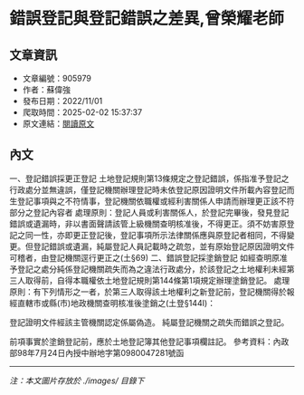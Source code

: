# 錯誤登記與登記錯誤之差異,曾榮耀老師

## 文章資訊
- 文章編號：905979
- 作者：蘇偉強
- 發布日期：2022/11/01
- 爬取時間：2025-02-02 15:37:37
- 原文連結：[閱讀原文](https://real-estate.get.com.tw/Columns/detail.aspx?no=905979)

## 內文
一、登記錯誤採更正登記
土地登記規則第13條規定之登記錯誤，係指准予登記之行政處分並無違誤，僅登記機關辦理登記時未依登記原因證明文件所載內容登記而生登記事項與之不符情事，登記機關依職權或經利害關係人申請而辦理更正該不符部分之登記內容者
處理原則：登記人員或利害關係人，於登記完畢後，發見登記錯誤或遺漏時，非以書面聲請該管上級機關查明核准後，不得更正。須不妨害原登記之同一性，亦即更正登記後，登記事項所示法律關係應與原登記者相同，不得變更。但登記錯誤或遺漏，純屬登記人員記載時之疏忽，並有原始登記原因證明文件可稽者，由登記機關逕行更正之(土§69) 
二、錯誤登記採塗銷登記
如經查明原准予登記之處分純係登記機關疏失而為之違法行政處分，於該登記之土地權利未經第三人取得前，自得本職權依土地登記規則第144條第1項規定辦理塗銷登記。
處理原則：有下列情形之一者，於第三人取得該土地權利之新登記前，登記機關得於報經直轄市或縣(市)地政機關查明核准後塗銷之(土登§144I)：

登記證明文件經該主管機關認定係屬偽造。
純屬登記機關之疏失而錯誤之登記。

前項事實於塗銷登記前，應於土地登記簿其他登記事項欄註記。
參考資料：內政部98年7月24日內授中辦地字第0980047281號函

---
*注：本文圖片存放於 ./images/ 目錄下*
